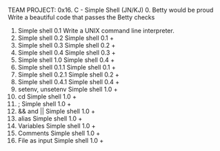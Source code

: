 TEAM PROJECT: 0x16. C - Simple Shell (JN/KJ)
0. Betty would be proud
Write a beautiful code that passes the Betty checks
1. Simple shell 0.1
Write a UNIX command line interpreter.
2. Simple shell 0.2
Simple shell 0.1 +
3. Simple shell 0.3
Simple shell 0.2 +
4. Simple shell 0.4
Simple shell 0.3 +
5. Simple shell 1.0
Simple shell 0.4 +
6. Simple shell 0.1.1
Simple shell 0.1 +
7. Simple shell 0.2.1
Simple shell 0.2 +
8. Simple shell 0.4.1
Simple shell 0.4 +
9. setenv, unsetenv
Simple shell 1.0 +
10. cd
Simple shell 1.0 +
11. ;
Simple shell 1.0 +
12. && and ||
Simple shell 1.0 +
13. alias
Simple shell 1.0 +
14. Variables
Simple shell 1.0 +
15. Comments
Simple shell 1.0 +
16. File as input
Simple shell 1.0 +
